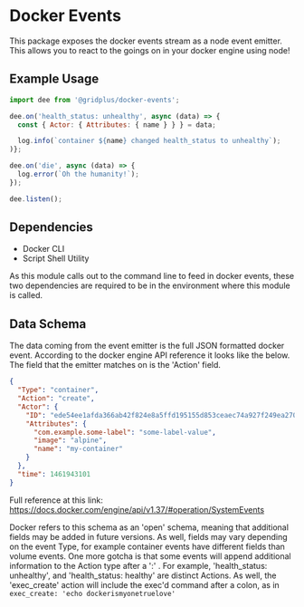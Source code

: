 # Docker Events
This package exposes the docker events stream as a node event emitter. This allows you to react to the goings on in your docker engine using node!

## Example Usage
```javascript
import dee from '@gridplus/docker-events';

dee.on('health_status: unhealthy', async (data) => {
  const { Actor: { Attributes: { name } } } = data;

  log.info(`container ${name} changed health_status to unhealthy`);
)};

dee.on('die', async (data) => {
  log.error(`Oh the humanity!`);
});

dee.listen();
```

## Dependencies
 - Docker CLI
 - Script Shell Utility

As this module calls out to the command line to feed in docker events, these two dependencies are required to be in the environment where this module is called.

## Data Schema
The data coming from the event emitter is the full JSON formatted docker event. According to the docker engine API reference it looks like the below. The field that the emitter matches on is the 'Action' field.
```json
{
  "Type": "container",
  "Action": "create",
  "Actor": {
    "ID": "ede54ee1afda366ab42f824e8a5ffd195155d853ceaec74a927f249ea270c743",
    "Attributes": {
      "com.example.some-label": "some-label-value",
      "image": "alpine",
      "name": "my-container"
    }
  },
  "time": 1461943101
}
```

Full reference at this link:
https://docs.docker.com/engine/api/v1.37/#operation/SystemEvents

Docker refers to this schema as an 'open' schema, meaning that additional fields may be added in future versions. As well, fields may vary depending on the event Type, for example container events have different fields than volume events.
One more gotcha is that some events will append additional information to the Action type after a ':' .
For example, 'health_status: unhealthy', and 'health_status: healthy' are distinct Actions. As well, the 'exec_create' action will include the exec'd command after a colon, as in ```exec_create: 'echo dockerismyonetruelove'```
